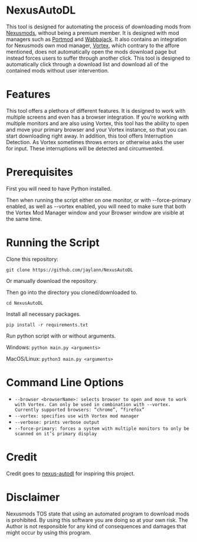 # NexusAutoDL
This tool is designed for automating the process of downloading mods from [Nexusmods](https://www.nexusmods.com/), without being a premium member. It is designed with mod managers such as [Portmod](https://gitlab.com/portmod/portmod) and [Wabbajack](https://www.wabbajack.org/). It also contains an integration for Nexusmods own mod manager, [Vortex](https://www.nexusmods.com/about/vortex/), which contrary to the affore mentioned, does not automatically open the mods download page but instead forces users to suffer through another click. This tool is designed to automatically click through a download list and download all of the contained mods without user intervention.

# Features 
This tool offers a plethora of different features. It is designed to work with multiple screens and even has a browser integration. If you’re working with multiple monitors and are also using Vortex, this tool has the ability to open and move your primary browser and your Vortex instance, so that you can start downloading right away. In addition, this tool offers Interruption Detection. As Vortex sometimes throws errors or otherwise asks the user for input. These interruptions will be detected and circumvented.

# Prerequisites
First you will need to have Python installed.

Then when running the script either on one monitor, or with --force-primary enabled, as well as --vortex enabled, you will need to make sure that both the Vortex Mod Manager window and your Browser window are visible at the same time.


# Running the Script
Clone this repository:

`git clone https://github.com/jaylann/NexusAutoDL`

Or manually download the repository.

Then go into the directory you cloned/downloaded to.

`cd NexusAutoDL`

Install all necessary packages.

`pip install -r requirements.txt`

Run python script with or without arguments.

Windows:
`python main.py <arguments>`

MacOS/Linux:
`python3 main.py <arguments>`



# Command Line Options
- `--browser <browserName>: selects browser to open and move to work
with Vortex. Can only be used in combination with --vortex. Currently
supported browsers: “chrome”, “firefox”`
- `--vortex: specifies use with Vortex mod manager`
- `--verbose: prints verbose output`
- `--force-primary: forces a system with multiple monitors to only be scanned on it’s primary display`

# Credit
Credit goes to [nexus-autodl](https://github.com/parsiad/nexus-autodl) for inspiring this project.

# Disclaimer
Nexusmods TOS state that using an automated program to download mods is prohibited. By using this software you are doing so at your own risk. The Author is not responsible for any kind of consequences and damages that might occur by using this program.
